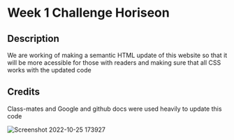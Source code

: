 # Week 1 Challenge Horiseon

## Description

We are working of making a semantic HTML update of this website so that it will be more acessible for those with readers and making sure that all CSS works with the updated code

## Credits

Class-mates and Google and github docs were used heavily to update this code

![Screenshot 2022-10-25 173927](https://user-images.githubusercontent.com/113192777/197878034-4a078cf2-c356-49fc-968f-0e1a348501e9.png)